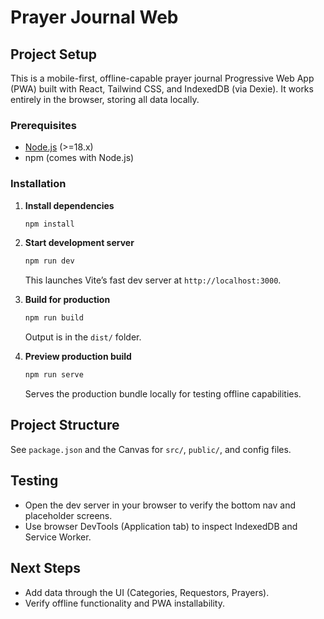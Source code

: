 # Prayer Journal Web

## Project Setup

This is a mobile-first, offline-capable prayer journal Progressive Web App (PWA) built with React, Tailwind CSS, and IndexedDB (via Dexie). It works entirely in the browser, storing all data locally.

### Prerequisites
- [Node.js](https://nodejs.org/) (>=18.x)
- npm (comes with Node.js)

### Installation

1. **Install dependencies**
   ```bash
   npm install
   ```

2. **Start development server**
   ```bash
   npm run dev
   ```
   This launches Vite’s fast dev server at `http://localhost:3000`.

3. **Build for production**
   ```bash
   npm run build
   ```
   Output is in the `dist/` folder.

4. **Preview production build**
   ```bash
   npm run serve
   ```
   Serves the production bundle locally for testing offline capabilities.

## Project Structure

See `package.json` and the Canvas for `src/`, `public/`, and config files.

## Testing

- Open the dev server in your browser to verify the bottom nav and placeholder screens.
- Use browser DevTools (Application tab) to inspect IndexedDB and Service Worker.

## Next Steps
- Add data through the UI (Categories, Requestors, Prayers).
- Verify offline functionality and PWA installability.
